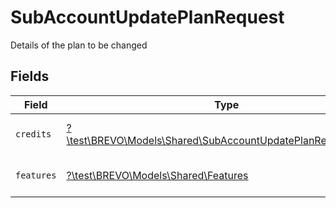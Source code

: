 # SubAccountUpdatePlanRequest

Details of the plan to be changed


## Fields

| Field                                                                                                                      | Type                                                                                                                       | Required                                                                                                                   | Description                                                                                                                |
| -------------------------------------------------------------------------------------------------------------------------- | -------------------------------------------------------------------------------------------------------------------------- | -------------------------------------------------------------------------------------------------------------------------- | -------------------------------------------------------------------------------------------------------------------------- |
| `credits`                                                                                                                  | [?\test\BREVO\Models\Shared\SubAccountUpdatePlanRequestCredits](../../models/shared/SubAccountUpdatePlanRequestCredits.md) | :heavy_minus_sign:                                                                                                         | Credit details to update                                                                                                   |
| `features`                                                                                                                 | [?\test\BREVO\Models\Shared\Features](../../models/shared/Features.md)                                                     | :heavy_minus_sign:                                                                                                         | Features details to update                                                                                                 |